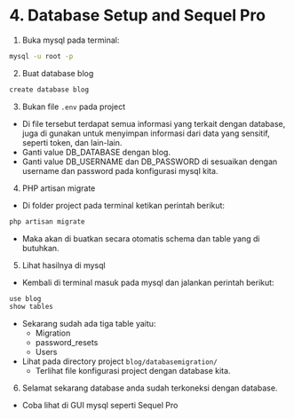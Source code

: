 # 4. Database Setup and Sequel Pro

1. Buka mysql pada terminal:

```bash
mysql -u root -p
```

2. Buat database blog

```bash
create database blog
```

3. Bukan file `.env` pada project
- Di file tersebut terdapat semua informasi yang terkait dengan database, juga di gunakan untuk menyimpan informasi dari data yang sensitif, seperti token, dan lain-lain.
- Ganti value DB_DATABASE dengan blog.
- Ganti value DB_USERNAME dan DB_PASSWORD di sesuaikan dengan username dan password pada konfigurasi mysql kita.

4. PHP artisan migrate
- Di folder project pada terminal ketikan perintah berikut:

```bash
php artisan migrate
```

- Maka akan di buatkan secara otomatis schema dan table yang di butuhkan.

5. Lihat hasilnya di mysql
- Kembali di terminal masuk pada mysql dan jalankan perintah berikut:

```bash
use blog
show tables
```

- Sekarang sudah ada tiga table yaitu:
	- Migration
	- password_resets
	- Users
- Lihat pada directory project `blog/databasemigration/`
	- Terlihat file konfigurasi project dengan database kita.

6. Selamat sekarang database anda sudah terkoneksi dengan database.
- Coba lihat di GUI mysql seperti Sequel Pro
